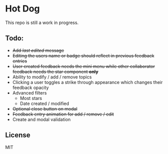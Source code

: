 # Hot Dog

This repo is still a work in progress.

## Todo:
+ ~~Add *last edited* message~~
+ ~~Editing the users name or badge should reflect in previous feedback entries~~
+ ~~User created feedback needs the mini menu while other collaborator feedback needs the star component **only**~~
+ Ability to modify / add / remove topics
+ Clicking a user toggles a strike through appearance which changes their feedback opacity
+ Advanced filters
  + Most stars
  + Date created / modified
+ ~~Optional close button on modal~~
+ ~~Feedback entry animation for add / remove / edit~~
+ Create and modal validation

## License

MIT

